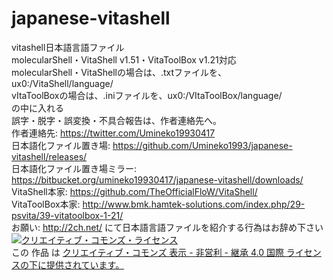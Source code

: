# japanese-vitashell
vitashell日本語言語ファイル<br />
molecularShell・VitaShell v1.51・VitaToolBox v1.21対応<br />
molecularShell・VitaShellの場合は、.txtファイルを、ux0:/VitaShell/language/<br />
vItaToolBoxの場合は、.iniファイルを、ux0:/VItaToolBox/language/<br />
の中に入れる<br />
誤字・脱字・誤変換・不具合報告は、作者連絡先へ。<br />
作者連絡先: https://twitter.com/Umineko19930417<br />
日本語化ファイル置き場: https://github.com/Umineko1993/japanese-vitashell/releases/<br />
日本語化ファイル置き場ミラー: https://bitbucket.org/umineko19930417/japanese-vitashell/downloads/<br />
VitaShell本家: https://github.com/TheOfficialFloW/VitaShell/<br />
VitaToolBox本家: http://www.bmk.hamtek-solutions.com/index.php/29-psvita/39-vitatoolbox-1-21/<br />
お願い: http://2ch.net/ にて日本語言語ファイルを紹介する行為はお辞め下さい<br />
<a rel="license" href="http://creativecommons.org/licenses/by-nc-sa/4.0/"><img alt="クリエイティブ・コモンズ・ライセンス" style="border-width:0" src="https://i.creativecommons.org/l/by-nc-sa/4.0/88x31.png" /></a><br />
この 作品 は <a rel="license" href="http://creativecommons.org/licenses/by-nc-sa/4.0/">クリエイティブ・コモンズ 表示 - 非営利 - 継承 4.0 国際 ライセンスの下に提供されています。</a><br />
